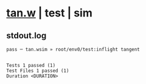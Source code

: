 # [tan.w](../../../../../../examples/tests/sdk_tests/math/tan.w) | test | sim

## stdout.log
```log
pass ─ tan.wsim » root/env0/test:inflight tangent
 
 
Tests 1 passed (1)
Test Files 1 passed (1)
Duration <DURATION>
```


